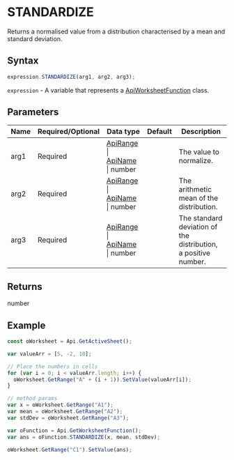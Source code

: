 # STANDARDIZE

Returns a normalised value from a distribution characterised by a mean and standard deviation.

## Syntax

```javascript
expression.STANDARDIZE(arg1, arg2, arg3);
```

`expression` - A variable that represents a [ApiWorksheetFunction](../ApiWorksheetFunction.md) class.

## Parameters

| **Name** | **Required/Optional** | **Data type** | **Default** | **Description** |
| ------------- | ------------- | ------------- | ------------- | ------------- |
| arg1 | Required | [ApiRange](../../ApiRange/ApiRange.md) \| [ApiName](../../ApiName/ApiName.md) \| number |  | The value to normalize. |
| arg2 | Required | [ApiRange](../../ApiRange/ApiRange.md) \| [ApiName](../../ApiName/ApiName.md) \| number |  | The arithmetic mean of the distribution. |
| arg3 | Required | [ApiRange](../../ApiRange/ApiRange.md) \| [ApiName](../../ApiName/ApiName.md) \| number |  | The standard deviation of the distribution, a positive number. |

## Returns

number

## Example



```javascript editor-xlsx
const oWorksheet = Api.GetActiveSheet();

var valueArr = [5, -2, 10];

// Place the numbers in cells
for (var i = 0; i < valueArr.length; i++) {
  oWorksheet.GetRange("A" + (i + 1)).SetValue(valueArr[i]);
}

// method params
var x = oWorksheet.GetRange("A1");
var mean = oWorksheet.GetRange("A2");
var stdDev = oWorksheet.GetRange("A3");

var oFunction = Api.GetWorksheetFunction();
var ans = oFunction.STANDARDIZE(x, mean, stdDev);

oWorksheet.GetRange("C1").SetValue(ans);

```
